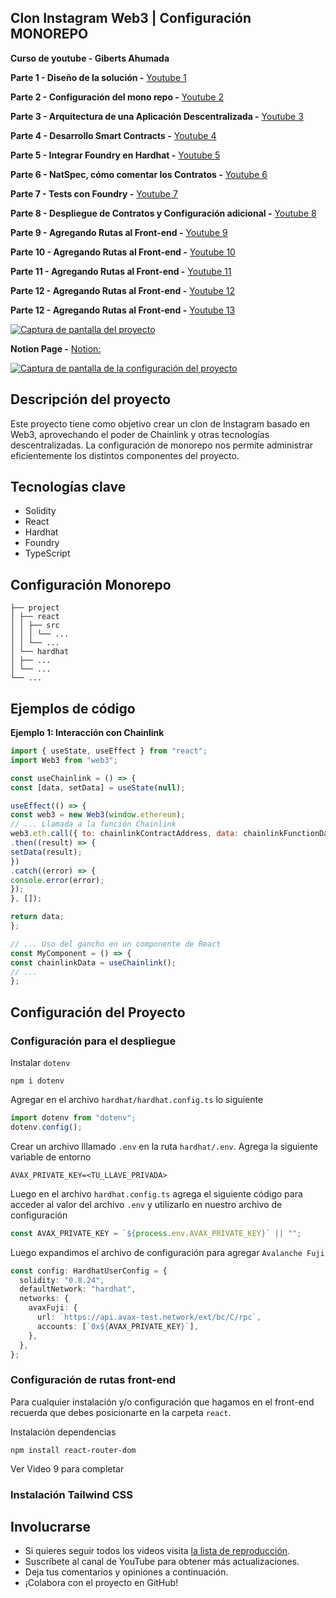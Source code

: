 ## Clon Instagram Web3 | Configuración MONOREPO

**Curso de youtube - Giberts Ahumada**

**Parte 1 - Diseño de la solución -** [Youtube 1 ](https://youtu.be/w23abGly56I)

**Parte 2 - Configuración del mono repo -** [Youtube 2 ](https://www.youtube.com/watch?v=Sd9I7gS_P7k)

**Parte 3 - Arquitectura de una Aplicación Descentralizada -** [Youtube 3 ](https://youtu.be/T9LN89OraLY)

**Parte 4 - Desarrollo Smart Contracts -** [Youtube 4 ](https://youtu.be/exeWVCim-7U)

**Parte 5 - Integrar Foundry en Hardhat -** [Youtube 5 ](https://youtu.be/rVj9nRp36GI)

**Parte 6 - NatSpec, cómo comentar los Contratos -** [Youtube 6 ](https://youtu.be/O_EUT7TIP44)

**Parte 7 - Tests con Foundry -** [Youtube 7 ](https://youtu.be/IHuIcapTmik)

**Parte 8 - Despliegue de Contratos y Configuración adicional -** [Youtube 8 ](https://youtu.be/Fl8DRu9IgGw)

**Parte 9 - Agregando Rutas al Front-end -** [Youtube 9 ](https://youtu.be/EBd7JYbS35g)

**Parte 10 - Agregando Rutas al Front-end -** [Youtube 10 ](https://youtu.be/DnuGtF4xziw)

**Parte 11 - Agregando Rutas al Front-end -** [Youtube 11 ](https://youtu.be/hhkES1fx_7A)

**Parte 12 - Agregando Rutas al Front-end -** [Youtube 12 ](https://youtu.be/AZ6QMOIgsTU)

**Parte 12 - Agregando Rutas al Front-end -** [Youtube 13 ](https://youtu.be/BmA_gskJULU)


[![Captura de pantalla del proyecto](https://github.com/user-attachments/assets/4534758f-3458-4f01-92b8-2bebe4976e63)](https://github.com/user-attachments/assets/4534758f-3458-4f01-92b8-2bebe4976e63)


**Notion Page -** [Notion:](https://feline-tractor-5af.notion.site/Clon-Instagram-Web3-4ef6b1bd5dff4a719a762b93bb8ceb73)

[![Captura de pantalla de la configuración del proyecto](https://github.com/user-attachments/assets/125ba2ad-2650-4d07-b7c8-6527122aefdd)](https://github.com/user-attachments/assets/125ba2ad-2650-4d07-b7c8-6527122aefdd)

## Descripción del proyecto

Este proyecto tiene como objetivo crear un clon de Instagram basado en Web3, aprovechando el poder de Chainlink y otras tecnologías descentralizadas. La configuración de monorepo nos permite administrar eficientemente los distintos componentes del proyecto.

## Tecnologías clave

* Solidity
* React
* Hardhat
* Foundry
* TypeScript

## Configuración Monorepo

```
├── project
│ ├── react
│ │ ├── src
│ │ │ └── ...
│ │ └── ...
│ └── hardhat
│ ├── ...
│ └── ...
└── ...

```

## Ejemplos de código

**Ejemplo 1: Interacción con Chainlink**

```javascript
import { useState, useEffect } from "react";
import Web3 from "web3";

const useChainlink = () => {
const [data, setData] = useState(null);

useEffect(() => {
const web3 = new Web3(window.ethereum);
// ... Llamada a la función Chainlink
web3.eth.call({ to: chainlinkContractAddress, data: chainlinkFunctionData })
.then((result) => {
setData(result);
})
.catch((error) => {
console.error(error);
});
}, []);

return data;
};

// ... Uso del gancho en un componente de React
const MyComponent = () => {
const chainlinkData = useChainlink();
// ...
};

```

## Configuración del Proyecto

### Configuración para el despliegue

Instalar `dotenv`

```shell
npm i dotenv
```

Agregar en el archivo `hardhat/hardhat.config.ts` lo siguiente

```typescript
import dotenv from "dotenv";
dotenv.config();
```

Crear un archivo lllamado `.env` en la ruta `hardhat/.env`. Agrega la siguiente variable de entorno

```env
AVAX_PRIVATE_KEY=<TU_LLAVE_PRIVADA>
```

Luego en el archivo `hardhat.config.ts` agrega el siguiente código para acceder al valor del archivo `.env` y utilizarlo en nuestro archivo de configuración

```typescript
const AVAX_PRIVATE_KEY = `${process.env.AVAX_PRIVATE_KEY}` || "";
```

Luego expandimos el archivo de configuración para agregar `Avalanche Fuji`

```typescript
const config: HardhatUserConfig = {
  solidity: "0.8.24",
  defaultNetwork: "hardhat",
  networks: {
    avaxFuji: {
      url: `https://api.avax-test.network/ext/bc/C/rpc`,
      accounts: [`0x${AVAX_PRIVATE_KEY}`],
    },
  },
};
```

### Configuración de rutas front-end

Para cualquier instalación y/o configuración que hagamos en el front-end recuerda que debes posicionarte en la carpeta `react`.

Instalación dependencias

```shell
npm install react-router-dom
```

Ver Video 9 para completar 

### Instalación Tailwind CSS

## Involucrarse

* Si quieres seguir todos los videos visita [la lista de reproducción](https://www.youtube.com/playlist?list=PL2uIxLJ7G8e2Y825VjgxsB8jXxTW5Tp9w).
* Suscríbete al canal de YouTube para obtener más actualizaciones.
* Deja tus comentarios y opiniones a continuación.
* ¡Colabora con el proyecto en GitHub!
